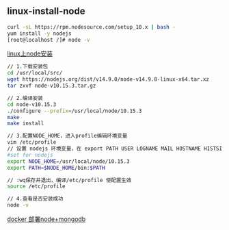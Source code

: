 
## linux-install-node
```sh
curl -sL https://rpm.nodesource.com/setup_10.x | bash -
yum install -y nodejs
[root@localhost /]# node -v
```

[linux上node安装](https://www.jianshu.com/p/692bf774a353)

```sh
// 1.下载安装包
cd /usr/local/src/
wget https://nodejs.org/dist/v14.9.0/node-v14.9.0-linux-x64.tar.xz
tar zxvf node-v10.15.3.tar.gz

// 2.编译安装
cd node-v10.15.3
./configure --prefix=/usr/local/node/10.15.3
make
make install

// 3.配置NODE_HOME，进入profile编辑环境变量
vim /etc/profile 
// 设置 nodejs 环境变量，在 export PATH USER LOGNAME MAIL HOSTNAME HISTSIZE HISTCONTROL 一行的上面添加如下内容:
#set for nodejs
export NODE_HOME=/usr/local/node/10.15.3
export PATH=$NODE_HOME/bin:$PATH

// :wq保存并退出，编译/etc/profile 使配置生效
source /etc/profile

// 4.查看是否安装成功
node -v
```


[docker 部署node+mongodb](https://www.jianshu.com/p/36019a7a9290)

